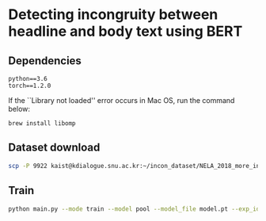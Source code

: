 # Detecting incongruity between headline and body text using BERT

## Dependencies
```
python==3.6
torch==1.2.0
```

If the ``Library not loaded'' error occurs in Mac OS, run the command below:
```
brew install libomp
```

## Dataset download

```bash
scp -P 9922 kaist@kdialogue.snu.ac.kr:~/incon_dataset/NELA_2018_more_info/* data/
```

## Train

```bash
python main.py --mode train --model pool --model_file model.pt --exp_id bertpool_freezeFalse
```